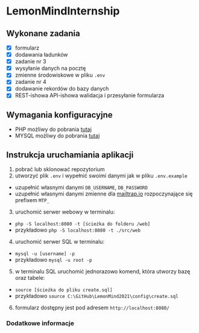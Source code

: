 # LemonMindInternship

## Wykonane zadania
- [x] formularz
- [x] dodawania ładunków
- [x] zadanie nr 3
- [x] wysyłanie danych na pocztę
- [x] zmienne środowiskowe w pliku `.env`
- [x] zadanie nr 4
- [x] dodawanie rekordów do bazy danych
- [x] REST-ishowa API-ishowa walidacja i przesyłanie formularza
 
## Wymagania konfiguracyjne
- PHP możliwy do pobrania [tutaj](https://www.php.net/downloads.php)
- MYSQL możliwy do pobrania [tutaj](https://dev.mysql.com/downloads/)

## Instrukcja uruchamiania aplikacji
1. pobrać lub sklonować repozytorium
2. utworzyć plik `.env` i wypełnić swoimi danymi jak w pliku `.env.example`
  - uzupełnić własnymi danymi `DB_USERNAME`, `DB_PASSWORD`
  - uzupełnić własnymi danymi zmienne dla [mailtrap.io](https://mailtrap.io/) rozpoczynające się prefixem `MTP_`
3. uruchomić serwer webowy w terminalu:
  - `php -S localhost:8080 -t [ścieżka do folderu /web]`
  - przykładowo `php -S localhost:8080 -t ./src/web`
4. uruchomić serwer SQL w terminalu:
  - `mysql -u [username] -p`
  - przykładowo `mysql -u root -p`
5. w terminalu SQL uruchomić jednorazowo komend, która utworzy bazę oraz tabele:
  - `source [ścieżka do pliku create.sql]`
  - przykładowo `source C:\GitHub\LemonMind2021\config\create.sql`
6. formularz dostępny jest pod adresem `http://localhost:8080/`

### Dodatkowe informacje

